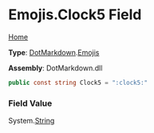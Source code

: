 # Emojis\.Clock5 Field

[Home](../../../README.md)

**Type**: [DotMarkdown](../../README.md)\.[Emojis](../README.md)

**Assembly**: DotMarkdown\.dll

```csharp
public const string Clock5 = ":clock5:"
```

### Field Value

System\.[String](https://docs.microsoft.com/en-us/dotnet/api/system.string)